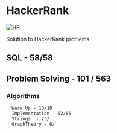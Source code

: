 # HackerRank

![HR](https://hrcdn.net/fcore/assets/brand/h_mark_sm-966d2b45e3.svg)

Solution to HackerRank problems

## SQL - 58/58

## Problem Solving - 101 / 563

### Algorithms 

      Warm Up - 10/10
      Implementation - 62/66
      Strings  - 23/
      GraphTheory - 6/
